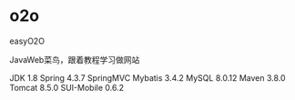 # o2o
easyO2O

JavaWeb菜鸟，跟着教程学习做网站

JDK 1.8
Spring 4.3.7
SpringMVC 
Mybatis 3.4.2
MySQL 8.0.12
Maven 3.8.0
Tomcat 8.5.0
SUI-Mobile 0.6.2
